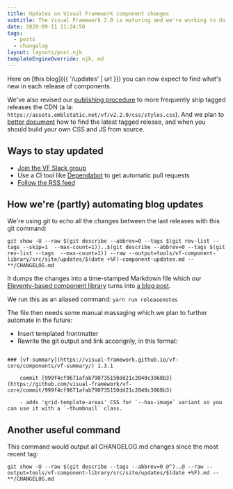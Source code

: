 ```yaml
---
title: Updates on Visual Framework component changes
subtitle: The Visual Framework 2.0 is maturing and we're working to do a better job communicating changes and individual component release notes.
date: 2020-09-11 11:24:50
tags:
  - posts
  - changelog
layout: layouts/post.njk
templateEngineOverride: njk, md
---
```


Here on [this blog]({{ '/updates' | url }}) you can now expect to find what's new in each release of components.

We've also revised our [publishing procedure](https://github.com/visual-framework/vf-core/blob/develop/PUBLISHING.md) to more frequently ship tagged releases the CDN (a la: `https://assets.emblstatic.net/vf/v2.2.0/css/styles.css`). And we plan to [better document](https://github.com/visual-framework/vf-core/issues/1074) how to find the latest tagged release, and when you should build your own CSS and JS from source.

## Ways to stay updated

- [Join the VF Slack group](https://join.slack.com/t/visual-framework/shared_invite/enQtNDAxNzY0NDg4NTY0LWFhMjEwNGY3ZTk3NWYxNWVjOWQ1ZWE4YjViZmY1YjBkMDQxMTNlNjQ0N2ZiMTQ1ZTZiMGM4NjU5Y2E0MjM3ZGQ)
- Use a CI tool like [Dependabot](https://dependabot.com/) to get automatic pull requests
- [Follow the RSS feed](http://localhost:3003/vf-core/feed.xml)

## How we're (partly) automating blog updates

We're using git to echo all the changes between the last releases with this git command:

`git show -U --raw $(git describe --abbrev=0 --tags $(git rev-list --tags --skip=1  --max-count=1))..$(git describe --abbrev=0 --tags $(git rev-list --tags  --max-count=1)) --raw --output=tools/vf-component-library/src/site/updates/$(date +%F)-component-updates.md -- **/CHANGELOG.md`

It dumps the changes into a time-stamped Markdown file which our [Eleventy-based component library](https://github.com/visual-framework/vf-core/tree/develop/tools/vf-component-library) turns into [a blog post](https://github.com/visual-framework/vf-core/blob/develop/tools/vf-component-library/src/site/updates.njk).

We run this as an aliased command: `yarn run releasenotes`

The file then needs some manual massaging which we plan to further automate in the future:

- Insert templated frontmatter
- Rewrite the git output and link accorignly, in this format:

```

### [vf-summary](https://visual-framework.github.io/vf-core/components/vf-summary/) 1.3.1

    commit [999f4cf9671afab790735150dd21c2040c3968b3](https://github.com/visual-framework/vf-core/commit/999f4cf9671afab790735150dd21c2040c3968b3)

    - adds 'grid-template-areas' CSS for `--has-image` variant so you can use it with a `-thumbnail` class.
```

## Another useful command

This command would output all CHANGELOG.md changes since the most recent tag:

`git show -U --raw $(git describe --tags --abbrev=0 @^)..@ --raw --output=tools/vf-component-library/src/site/updates/$(date +%F).md -- **/CHANGELOG.md`
